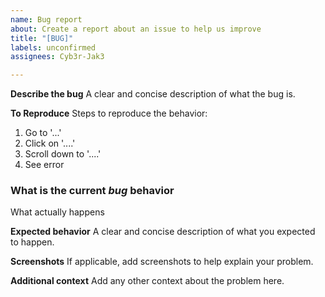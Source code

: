 ```yaml
---
name: Bug report
about: Create a report about an issue to help us improve
title: "[BUG]"
labels: unconfirmed
assignees: Cyb3r-Jak3

---
```


**Describe the bug**
A clear and concise description of what the bug is.

**To Reproduce**
Steps to reproduce the behavior:

1. Go to '...'
2. Click on '....'
3. Scroll down to '....'
4. See error

### What is the current *bug* behavior

What actually happens

**Expected behavior**
A clear and concise description of what you expected to happen.

**Screenshots**
If applicable, add screenshots to help explain your problem.

**Additional context**
Add any other context about the problem here.
